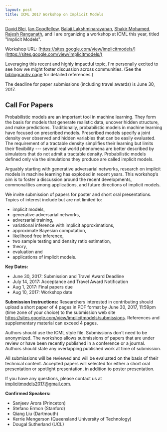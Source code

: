 ```yaml
---
layout: post
title: ICML 2017 Workshop on Implicit Models
---
```


[David Blei](http://www.cs.columbia.edu/~blei/),
[Ian Goodfellow](http://www.iangoodfellow.com),
[Balaji Lakshminarayanan](http://www.gatsby.ucl.ac.uk/~balaji/),
[Shakir Mohamed](http://shakirm.com),
[Rajesh Ranganath](https://www.cs.princeton.edu/~rajeshr/),
and I are organizing a workshop at ICML this year, titled
"Implicit Models".

Workshop URL: [https://sites.google.com/view/implicitmodels/](https://sites.google.com/view/implicitmodels/)

Leveraging this recent and highly impactful topic, I'm personally
excited to see how we might foster discussion across communities. (See
the [bibliography
page](https://sites.google.com/view/implicitmodels/bibliography)
for detailed references.)

The deadline for paper submissions (including travel awards) is June 30, 2017.

## Call For Papers

Probabilistic models are an important tool in machine learning. They
form the basis for models that generate realistic data, uncover hidden
structure, and make predictions. Traditionally, probabilistic models
in machine learning have focused on prescribed models. Prescribed
models specify a joint density over observed and hidden variables that
can be easily evaluated. The requirement of a tractable density
simplifies their learning but limits their flexibility --- several
real world phenomena are better described by simulators that do not
admit a tractable density. Probabilistic models defined only via the
simulations they produce are called implicit models.

Arguably starting with generative adversarial networks, research on
implicit models in machine learning has exploded in recent years. This
workshop’s aim is to foster a discussion around the recent
developments, commonalities among applications, and future directions
of implicit models.

We invite submission of papers for poster and short oral
presentations. Topics of interest include but are not limited to:
* implicit models,
* generative adversarial networks,
* adversarial training,
* variational inference with implicit approximations,
* approximate Bayesian computation,
* likelihood free inference,
* two sample testing and density ratio estimation,
* theory,
* evaluation and
* applications of implicit models.


__Key Dates:__
+ June 30, 2017: Submission and Travel Award Deadline
+ July 14, 2017: Acceptance and Travel Award Notification
+ Aug 1, 2017: Final papers due
+ Aug 10, 2017: Workshop date


__Submission Instructions:__
Researchers interested in contributing should upload a short paper of
4 pages in PDF format by June 30, 2017, 11:59pm (time zone of your
choice) to the submission web site
https://sites.google.com/view/implicitmodels/submissions. References
and supplementary material can exceed 4 pages.

Authors should use the ICML style file. Submissions don't need to be
anonymized. The workshop allows submissions of papers that are under
review or have been recently published in a conference or a journal.
Authors should state any overlapping published work at time of
submission.

All submissions will be reviewed and will be evaluated on the basis of
their technical content. Accepted papers will selected for either a
short oral presentation or spotlight presentation, in addition to
poster presentation.

If you have any questions, please contact us at implicitmodels2017@gmail.com.

__Confirmed Speakers:__

+ Sanjeev Arora (Princeton)
+ Stefano Ermon (Stanford)
+ Qiang Liu (Dartmouth)
+ Kerrie Mengerson (Queensland University of Technology)
+ Dougal Sutherland (UCL)
